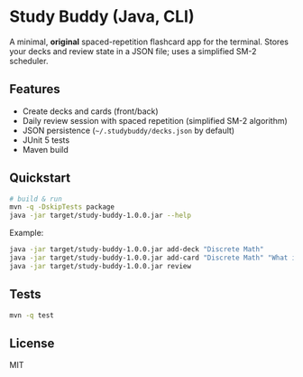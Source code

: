 # Study Buddy (Java, CLI)

A minimal, **original** spaced-repetition flashcard app for the terminal. Stores your decks and review state in a JSON file; uses a simplified SM-2 scheduler.

## Features
- Create decks and cards (front/back)
- Daily review session with spaced repetition (simplified SM-2 algorithm)
- JSON persistence (`~/.studybuddy/decks.json` by default)
- JUnit 5 tests
- Maven build

## Quickstart
```bash
# build & run
mvn -q -DskipTests package
java -jar target/study-buddy-1.0.0.jar --help
```

Example:
```bash
java -jar target/study-buddy-1.0.0.jar add-deck "Discrete Math"
java -jar target/study-buddy-1.0.0.jar add-card "Discrete Math" "What is a bijection?" "A one-to-one and onto function."
java -jar target/study-buddy-1.0.0.jar review
```

## Tests
```bash
mvn -q test
```

## License
MIT
